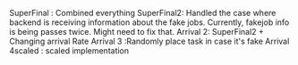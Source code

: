SuperFinal : Combined everything
SuperFinal2: Handled the case where backend is receiving information about the fake jobs. Currently, fakejob info is being passes twice. 
Might need to fix that.
Arrival 2: SuperFinal2 + Changing arrival Rate
Arrival 3 :Randomly place task in case it's fake
Arrival 4scaled : scaled implementation
